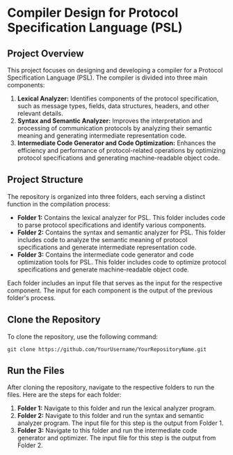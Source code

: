 <h1>Compiler Design for Protocol Specification Language (PSL)</h1>

<h2>Project Overview</h2>
<p>
    This project focuses on designing and developing a compiler for a Protocol Specification Language (PSL). The compiler is divided into three main components:
</p>
<ol>
    <li><strong>Lexical Analyzer:</strong> Identifies components of the protocol specification, such as message types, fields, data structures, headers, and other relevant details.</li>
    <li><strong>Syntax and Semantic Analyzer:</strong> Improves the interpretation and processing of communication protocols by analyzing their semantic meaning and generating intermediate representation code.</li>
    <li><strong>Intermediate Code Generator and Code Optimization:</strong> Enhances the efficiency and performance of protocol-related operations by optimizing protocol specifications and generating machine-readable object code.</li>
</ol>

<h2>Project Structure</h2>
<p>
    The repository is organized into three folders, each serving a distinct function in the compilation process:
</p>
<ul>
    <li><strong>Folder 1:</strong> Contains the lexical analyzer for PSL. This folder includes code to parse protocol specifications and identify various components.</li>
    <li><strong>Folder 2:</strong> Contains the syntax and semantic analyzer for PSL. This folder includes code to analyze the semantic meaning of protocol specifications and generate intermediate representation code.</li>
    <li><strong>Folder 3:</strong> Contains the intermediate code generator and code optimization tools for PSL. This folder includes code to optimize protocol specifications and generate machine-readable object code.</li>
</ul>

<p>
    Each folder includes an input file that serves as the input for the respective component. The input for each component is the output of the previous folder's process.
</p>

<h2>Clone the Repository</h2>
<p>
    To clone the repository, use the following command:
</p>
<pre><code>git clone https://github.com/YourUsername/YourRepositoryName.git</code></pre>

<h2>Run the Files</h2>
<p>
    After cloning the repository, navigate to the respective folders to run the files. Here are the steps for each folder:
</p>
<ol>
    <li><strong>Folder 1:</strong> Navigate to this folder and run the lexical analyzer program.</li>
    <li><strong>Folder 2:</strong> Navigate to this folder and run the syntax and semantic analyzer program. The input file for this step is the output from Folder 1.</li>
    <li><strong>Folder 3:</strong> Navigate to this folder and run the intermediate code generator and optimizer. The input file for this step is the output from Folder 2.</li>
</ol>
